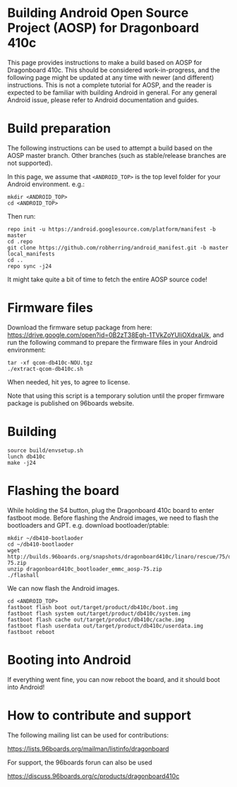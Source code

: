 # Building Android Open Source Project (AOSP) for Dragonboard 410c

This page provides instructions to make a build based on AOSP for Dragonboard 410c. This should be considered work-in-progress, and the following page might be updated at any time with newer (and different) instructions. This is not a complete tutorial for AOSP, and the reader is expected to be familiar with building Android in general. For any general Android issue, please refer to Android documentation and guides.

# Build preparation

The following instructions can be used to attempt a build based on the AOSP master branch. Other branches (such as stable/release branches are not supported).

In this page, we assume that `<ANDROID_TOP>` is the top level folder for your Android environment. e.g.:

    mkdir <ANDROID_TOP>
    cd <ANDROID_TOP>

Then run:
    
    repo init -u https://android.googlesource.com/platform/manifest -b master
    cd .repo
    git clone https://github.com/robherring/android_manifest.git -b master local_manifests
    cd ..
    repo sync -j24

It might take quite a bit of time to fetch the entire AOSP source code!

# Firmware files

Download the firmware setup package from here: https://drive.google.com/open?id=0B2zT38Egh-1TVkZoYUliOXdxaUk, and run the following command to prepare the firmware files in your Android environment:

    tar -xf qcom-db410c-NOU.tgz
    ./extract-qcom-db410c.sh

When needed, hit yes, to agree to license.

Note that using this script is a temporary solution until the proper firmware package is published on 96boards website.

# Building 

    source build/envsetup.sh
    lunch db410c
    make -j24

# Flashing the board

While holding the S4 button, plug the Dragonboard 410c board to enter fastboot mode. Before flashing the Android images, we need to flash the bootloaders and GPT. e.g. download bootloader/ptable:
    
    mkdir ~/db410-bootlaoder
    cd ~/db410-bootlaoder
    wget http://builds.96boards.org/snapshots/dragonboard410c/linaro/rescue/75/dragonboard410c_bootloader_emmc_aosp-75.zip
    unzip dragonboard410c_bootloader_emmc_aosp-75.zip
    ./flashall

We can now flash the Android images.
    
    cd <ANDROID_TOP>
    fastboot flash boot out/target/product/db410c/boot.img
    fastboot flash system out/target/product/db410c/system.img
    fastboot flash cache out/target/product/db410c/cache.img
    fastboot flash userdata out/target/product/db410c/userdata.img
    fastboot reboot

# Booting into Android

If everything went fine, you can now reboot the board, and it should boot into Android!

# How to contribute and support

The following mailing list can be used for contributions:

https://lists.96boards.org/mailman/listinfo/dragonboard

For support, the 96boards forun can also be used

https://discuss.96boards.org/c/products/dragonboard410c
